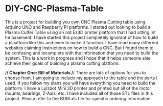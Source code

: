 # DIY-CNC-Plasma-Table
This is a project for building you own CNC Plasma Cutting table using Arduino UNO and Raspberry Pi platforms. I started out looking to build a Plasma Cutter Table using an old Ez3D printer platform that I had sitting int he basement. I have started this project completely ignorant of how to build a plaatform like this and even to make it function. I have read many different websites claiming instructions on how to build a CNC. But I found them to be confusing and incomplete with the information that you need to build the system. This is a work in progress and I hope that it helps someone else achieve their goals of building a plasma cutting platform.

/****************************************************************************************************************************/
Chapter One: Bill of Materials
/****************************************************************************************************************************/
There are lots of options for you to choose from. I am going to include my approach to the table and the parts I used. If you follow my plans you will have everything you need to build the platform. I have a Lulzbot Mini 3D printer and printed out all of the motor mounts, bearings, Z-Axis, etc. I have included all of those STL files in this project. Please refer to the BOM.xls file for specific ordering information.



  
